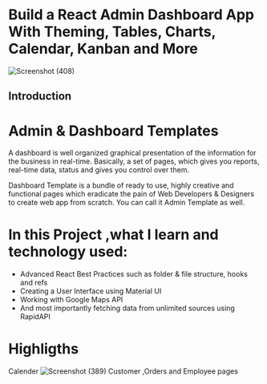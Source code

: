 # Build a React Admin Dashboard App With Theming, Tables, Charts, Calendar, Kanban and More
![Screenshot (408)](https://user-images.githubusercontent.com/76895565/198515384-bc601e0b-07fb-40f2-bb34-9587cd1bca07.png)

## Introduction
# Admin & Dashboard Templates
A dashboard is well organized graphical presentation of the information for the business in real-time. Basically, a set of pages, which gives you reports, real-time data, status and gives you control over them.

Dashboard Template is a bundle of ready to use, highly creative and functional pages which eradicate the pain of Web Developers & Designers to create web app from scratch. You can call it Admin Template as well.

#  In this Project ,what I learn and technology used:
- Advanced React Best Practices such as folder & file structure, hooks and refs
- Creating a User Interface using Material UI
- Working with Google Maps API
- And most importantly fetching data from unlimited sources using RapidAPI

# Highligths
Calender
![Screenshot (389)](https://user-images.githubusercontent.com/76895565/198515783-9befb39e-6e77-4cce-bcd9-ecee5fd801f8.png)
Customer ,Orders and Employee pages




